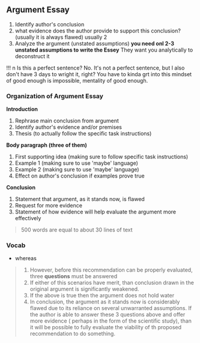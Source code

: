## Argument Essay
1. Identify author's conclusion
2. what evidence does the author provide to support this conclusion? (usually it is always flawed) usually 2
3. Analyze the argument (unstated assumptions)
    __you need onl 2-3 unstated assumptions to write the Essey__
    They want you analytically to deconstruct it

!!! n
    Is this a perfect sentence? No. It's not a perfect sentence, but I also don't have 3 days to wright it, right? You have to kinda grt into this mindset of good enough is impossible, mentality of good enough.
&nbsp;
### Organization of Argument Essay

__Introduction__
1. Rephrase main conclusion from argument
2. Identify author's evidence and/or premises
3. Thesis (to actually follow the specific task instructions)

__Body paragraph (three of them)__
1. First supporting idea (making sure to follow specific task instructions)
2. Example 1 (making sure to use 'maybe' language)
3. Example 2 (making sure to use 'maybe' language)
4. Effect on author's conclusion if examples prove true

__Conclusion__
1. Statement that argument, as it stands now, is flawed
2. Request for more evidence
3. Statement of how evidence will help evaluate the argument more effectively




> 500 words are equal to about 30 lines of text
### Vocab
- whereas
> 1. However, before this recommendation can be properly evaluated, three __questions__ must be answered
> 1. If either of this scenarios have merit, than conclusion drawn in the original argument is significantly weakened.
> 1. If the above is true then the argument does not hold water
> 1. In conclusion, the argument as it stands now is considerably flawed due to its reliance on several unwarranted assumptions. If the author is able to answer these 3 questions above and offer more evidence ( perhaps in the form of the scientific study), than it will be possible to fully evaluate the viability of th proposed recommendation to do something.


